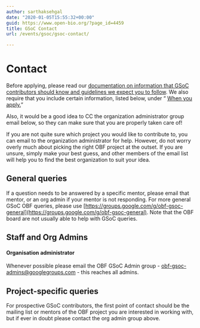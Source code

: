 ```yaml
---
author: sarthaksehgal
date: "2020-01-05T15:55:32+00:00"
guid: https://www.open-bio.org/?page_id=4459
title: GSoC Contact
url: /events/gsoc/gsoc-contact/

---
```

# Contact

Before applying, please read our [documentation on information that GSoC contributors should know and guidelines we expect you to follow](/wp/events/gsoc/gsoc-guide). We also require that you include certain information, listed below, under “ [When you apply.](/wp/events/gsoc/gsoc-guide#when-you-apply)”

Also, it would be a good idea to CC the organization administrator group email below, so they can make sure that you are properly taken care of!

If you are not quite sure which project you would like to contribute to, you can email to the organization administrator for help. However, do not worry overly much about picking the right OBF project at the outset. If you are unsure, simply make your best guess, and other members of the email list will help you to find the best organization to suit your idea.

## General queries

If a question needs to be answered by a specific mentor, please email that mentor, or an org admin if your mentor is not responding. For more general GSoC OBF queries, please use [https://groups.google.com/g/obf-gsoc-general](https://groups.google.com/g/obf-gsoc-general). Note that the OBF board are not usually able to help with GSoC queries.

## Staff and Org Admins

#### Organisation administrator

Whenever possible please email the OBF GSoC Admin group - [obf-gsoc-admins@googlegroups.com](mailto:obf-gsoc-admins@googlegroups.com) \- this reaches all admins.

## Project-specific queries

For prospective GSoC contributors, the first point of contact should be the mailing list or mentors of the OBF project you are interested in working with, but if ever in doubt please contact the org admin group above.

